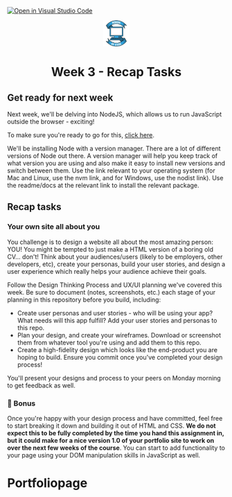 [![Open in Visual Studio Code](https://classroom.github.com/assets/open-in-vscode-c66648af7eb3fe8bc4f294546bfd86ef473780cde1dea487d3c4ff354943c9ae.svg)](https://classroom.github.com/online_ide?assignment_repo_id=7852699&assignment_repo_type=AssignmentRepo)
<div align="center">
    <img alt="School of Code" src="./images/soc-logo.png" width="60" />
</div>
<h1 align="center">
  Week 3 - Recap Tasks
</h1>

## Get ready for next week

Next week, we'll be delving into NodeJS, which allows us to run JavaScript outside the browser - exciting!

To make sure you're ready to go for this, [click here](https://npm.github.io/installation-setup-docs/installing/using-a-node-version-manager.html).

We'll be installing Node with a version manager. There are a lot of different versions of Node out there. A version manager will help you keep track of what version you are using and also make it easy to install new versions and switch between them. Use the link relevant to your operating system (for Mac and Linux, use the nvm link, and for Windows, use the nodist link). Use the readme/docs at the relevant link to install the relevant package.

## Recap tasks

### Your own site all about you

You challenge is to design a website all about the most amazing person: YOU! You might be tempted to just make a HTML version of a boring old CV... don't! Think about your audiences/users (likely to be employers, other developers, etc), create your personas, build your user stories, and design a user experience which really helps your audience achieve their goals.

Follow the Design Thinking Process and UX/UI planning we've covered this week. Be sure to document (notes, screenshots, etc.) each stage of your planning in this repository before you build, including:

- Create user personas and user stories - who will be using your app? What needs will this app fulfill? Add your user stories and personas to this repo.
- Plan your design, and create your wireframes. Download or screenshot them from whatever tool you're using and add them to this repo.
- Create a high-fidelity design which looks like the end-product you are hoping to build. Ensure you commit once you've completed your design process!

You'll present your designs and process to your peers on Monday morning to get feedback as well.

### 🌟 Bonus

Once you're happy with your design process and have committed, feel free to start breaking it down and building it out of HTML and CSS. **We do not expect this to be fully completed by the time you hand this assignment in, but it could make for a nice version 1.0 of your portfolio site to work on over the next few weeks of the course**. You can start to add functionality to your page using your DOM manipulation skills in JavaScript as well.
# Portfoliopage
